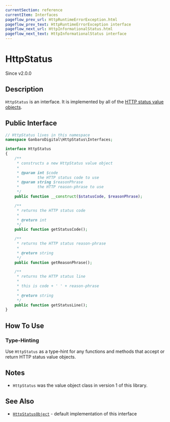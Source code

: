 ```yaml
---
currentSection: reference
currentItem: Interfaces
pageflow_prev_url: HttpRuntimeErrorException.html
pageflow_prev_text: HttpRuntimeErrorException interface
pageflow_next_url: HttpInformationalStatus.html
pageflow_next_text: HttpInformationalStatus interface
---
```


# HttpStatus

<div class="callout info">
Since v2.0.0
</div>

## Description

`HttpStatus` is an interface. It is implemented by all of the [HTTP status value objects](../StatusValues/index.html).

## Public Interface

```php
// HttpStatus lives in this namespace
namespace GanbaroDigital\HttpStatus\Interfaces;

interface HttpStatus
{
    /**
     * constructs a new HttpStatus value object
     *
     * @param int $code
     *        the HTTP status code to use
     * @param string $reasonPhrase
     *        the HTTP reason-phrase to use
     */
    public function __construct($statusCode, $reasonPhrase);

    /**
     * returns the HTTP status code
     *
     * @return int
     */
    public function getStatusCode();

    /**
     * returns the HTTP status reason-phrase
     *
     * @return string
     */
    public function getReasonPhrase();

    /**
     * returns the HTTP status line
     *
     * this is code + ' ' + reason-phrase
     *
     * @return string
     */
    public function getStatusLine();
}
```

## How To Use

### Type-Hinting

Use `HttpStatus` as a type-hint for any functions and methods that accept or return HTTP status value objects.

## Notes

* `HttpStatus` was the value object class in version 1 of this library.

## See Also

* [`HttpStatusObject`](../StatusValues/HttpStatusObject.html) - default implementation of this interface
